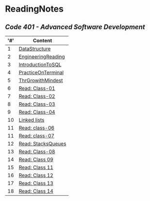 # ReadingNotes

## *Code 401 - Advanced Software Development*

| '#'  | Content |
| ------------- | ------------- |
|  1  | [DataStructure](./Code401/DataStructure.md)  |
|  2  | [EngineeringReading](./Code401/EngineeringReadings.md) |
|  3  | [IntroductionToSQL](./Code401/IntroductionToSQL.md) |
|  4  | [PracticeOnTerminal](./Code401/TerminalPractice.md) |
|  5  | [ThrGrowithMindest](./Code401/GrowthMindest.md) |
|  6  | [Read: Class-01](./Code401/Class-01.md) |
|  7  | [Read: Class-02](./Code401/Class-02.md) |
|  8  | [Read: Class-03](./Code401/Class-03.md) |
|  9  | [Read: Class-04](./Code401/Class-04.md) |
|  10  | [Linked lists](./Code401/Linked-lists) |
|  11  | [Read: class-06](./Code401/Class-06.md) |
|  11  | [Read: class-07](./Code401/Class-07.md) |
|  12  | [Read: StacksQueues](./Code401/StacksQueues.md) |
|  13  | [Read: Class-08](./Code401/Class-08.md) |
|  14  | [Read: Class 09](./Code401/Class-09.md) |
|  15  | [Read: Class 11](./Code401/Class-11.md) |
|  16  | [Read: Class 12](./Code401/Class-12.md) |
|  17  | [Read: Class 13](./Code401/Class-13.md) |
|  18  | [Read: Class 14](./Code401/Class-14.md) |




